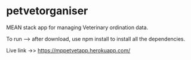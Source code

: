 # petvetorganiser

MEAN stack app for managing Veterinary ordination data.

To run --> after download, use npm install to install all the dependencies.

Live link ->> https://mppetvetapp.herokuapp.com/
